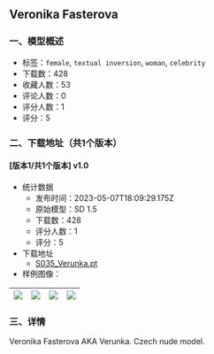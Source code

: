 ## Veronika Fasterova
### 一、模型概述

- 标签：`female`, `textual inversion`, `woman`, `celebrity`
- 下载数：428
- 收藏人数：53
- 评论人数：0
- 评分人数：1
- 评分：5

### 二、下载地址（共1个版本）

#### [版本1/共1个版本] v1.0

- 统计数据
  - 发布时间：2023-05-07T18:09:29.175Z
  - 原始模型：SD 1.5
  - 下载数：428
  - 评分人数：1
  - 评分：5
- 下载地址
  - [S035_Verunka.pt](https://civitai.com/api/download/models/65031)
- 样例图像：

| <img src="https://image.civitai.com/xG1nkqKTMzGDvpLrqFT7WA/dd72b833-e21c-44c9-bce8-7ffb26981ce6/width=450/719678.jpeg" /> | <img src="https://image.civitai.com/xG1nkqKTMzGDvpLrqFT7WA/9c96255f-da54-44fe-a542-5100ff7628f2/width=450/719696.jpeg" /> | <img src="https://image.civitai.com/xG1nkqKTMzGDvpLrqFT7WA/d01d740b-2b15-4db2-8a73-662665441bf7/width=450/719681.jpeg" /> | <img src="https://image.civitai.com/xG1nkqKTMzGDvpLrqFT7WA/6ec7d5fb-38be-46ea-bfc5-93eb571087af/width=450/719682.jpeg" /> |
| ---- | ---- | ---- | ---- |


### 三、详情
<p>Veronika Fasterova AKA Verunka. Czech nude model.</p>